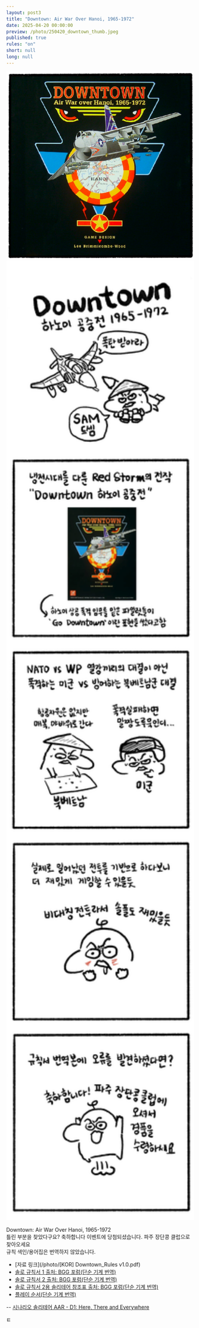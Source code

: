 ```yaml
---
layout: post3
title: "Downtown: Air War Over Hanoi, 1965-1972"
date: 2025-04-20 00:00:00
preview: /photo/250420_downtown_thumb.jpeg
published: true
rules: "on"
short: null
long: null
---
```


<img src="/photo/250420_downtown_thumb.jpeg" width="1000">

<img src="/photo/250420_downtown.jpg" width="1000">

Downtown: Air War Over Hanoi, 1965-1972
<br>
틀린 부분을 찾았다구요? 축하합니다 이벤트에 당첨되셨습니다. 파주 장단콩 클럽으로 찾아오세요
<br>
규칙 색인/용어집은 번역하지 않았습니다. 


- [자료 링크](/photo/[KOR] Downtown_Rules v1.0.pdf)
- [솔로 규칙서 1 출처: BGG 포럼(단순 기계 번역)](/photo/downtown-solo-rule-kor.html)
- [솔로 규칙서 2 출처: BGG 포럼(단순 기계 번역)](/photo/downtown_solo2.html)
- [솔로 규칙서 2용 솔리테어 참조표 출처: BGG 포럼(단순 기계 번역)](/photo/downtown_bot_aid_KOR_Printversion_dice3.html)
- [플레이 순서(단순 기계 번역)](/photo/sop.html)

-- [시나리오 솔리테어 AAR - D1: Here, There and Everywhere](https://daso-bgg.notion.site/D1-Here-There-and-Everywhere-215832825ed880fc9063c12ab2453c50?source=copy_link)



ㅌ


